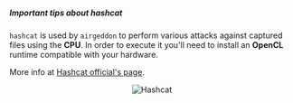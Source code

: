 ##### Important tips about hashcat

`hashcat` is used by `airgeddon` to perform various attacks against captured files using the **CPU**. In order to execute it you'll need to install an **OpenCL** runtime compatible with your hardware.

More info at [Hashcat official's page].
<p align="center">
	<img src="https://raw.githubusercontent.com/v1s1t0r1sh3r3/airgeddon/docker/imgs/wiki/hashcat_logo.png" title="Hashcat"/>
</p>

[Hashcat official's page]: https://hashcat.net/hashcat/